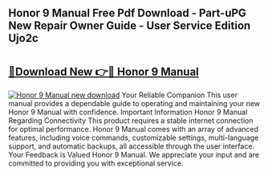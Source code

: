 ## Honor 9 Manual Free Pdf Download - Part-uPG New Repair Owner Guide - User Service Edition Ujo2c

# <h2><a href="http://cf25675.oget.top/?id=Honor+9+Manual">🔗Download New 👉🔴 Honor 9 Manual</a></h2>

[![Honor 9 Manual new download](https://i.imgur.com/5g1atiW.png)](http://cf25675.oget.top/?id=Honor+9+Manual)
Your Reliable Companion This user manual provides a dependable guide to operating and maintaining your new Honor 9 Manual with confidence. Important Information Honor 9 Manual Regarding Connectivity This product requires a stable internet connection for optimal performance. Honor 9 Manual comes with an array of advanced features, including voice commands, customizable settings, multi-language support, and automatic backups, all accessible through the user interface. Your Feedback is Valued Honor 9 Manual. We appreciate your input and are committed to providing you with exceptional service.
